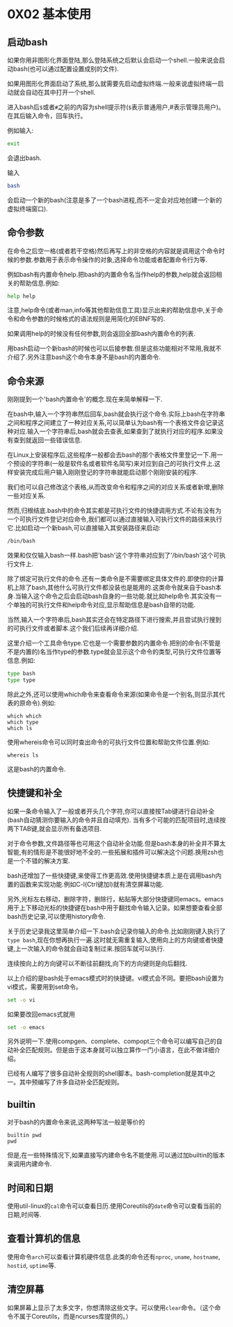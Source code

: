 # 0X02 基本使用

## 启动bash

如果你用非图形化界面登陆,那么登陆系统之后默认会启动一个shell.一般来说会启动bash(也可以通过配置设置成别的文件).

如果用图形化界面启动了系统,那么就需要先启动虚拟终端.一般来说虚拟终端一启动就会自动在其中打开一个shell.

进入bash后`$`或者`#`之前的内容为shell提示符(`$`表示普通用户,#表示管理员用户)。在其后输入命令，回车执行。

例如输入:

```bash
exit
```

会退出bash.

输入

```bash
bash
```

会启动一个新的bash(注意是多了一个bash进程,而不一定会对应地创建一个新的虚拟终端窗口).

## 命令参数

在命令之后空一格(或者若干空格)然后再写上的非空格的内容就是调用这个命令时候的参数.参数用于表示命令操作的对象,选择命令功能或者配置命令行为等.

例如bash有内置命令help.把bash的内置命令名当作help的参数,help就会返回相关的帮助信息.例如:

```bash
help help
```

注意,help命令(或者man,info等其他帮助信息工具)显示出来的帮助信息中,关于命令和命令参数的时候格式的语法规则是用简化的EBNF写的.

如果调用help的时候没有任何参数,则会返回全部bash内置命令的列表.

用bash启动一个新bash的时候也可以后接参数.但是这些功能相对不常用,我就不介绍了.另外注意bash这个命令本身不是bash的内置命令.

## 命令来源

刚刚提到一个'bash内置命令'的概念.现在来简单解释一下.

在bash中,输入一个字符串然后回车,bash就会执行这个命令.实际上bash在字符串之间和程序之间建立了一种对应关系,可以简单认为bash有一个表格文件会记录这种对应.输入一个字符串后,bash就会去查表,如果查到了就执行对应的程序.如果没有查到就返回一些错误信息.

在Linux上安装程序后,这些程序一般都会去bash的那个表格文件里登记一下.用一个预设的字符串(一般是软件名或者软件名简写)来对应到自己的可执行文件上.这样安装完成后用户输入刚刚登记的字符串就能启动那个刚刚安装的程序.

我们也可以自己修改这个表格,从而改变命令和程序之间的对应关系或者新增,删除一些对应关系.

然而,归根结底.bash中的命令其实都是可执行文件的快捷调用方式.不论有没有为一个可执行文件登记对应命令,我们都可以通过直接输入可执行文件的路径来执行它.比如启动一个新bash,可以直接输入其安装路径来启动:

```bash
/bin/bash
```

效果和仅仅输入bash一样.bash把'bash'这个字符串对应到了'/bin/bash'这个可执行文件上.

除了绑定可执行文件的命令.还有一类命令是不需要绑定具体文件的.即使你的计算机上除了bash,其他什么可执行文件都没装也是能用的.这类命令就来自于bash本身.当输入这个命令之后会启动bash自身的一些功能.就比如help命令.其实没有一个单独的可执行文件和help命令对应,显示帮助信息是bash自带的功能.

当然,输入一个字符串后,bash其实还会在特定路径下进行搜索,并且尝试执行搜到的可执行文件或者脚本.这个我们后续再详细介绍.

这里介绍一个工具命令type.它也是一个需要参数的内置命令.把别的命令(不管是不是内置的)名当作type的参数.type就会显示这个命令的类型,可执行文件位置等信息.例如:

```bash
type bash
type type
```

除此之外,还可以使用which命令来查看命令来源(如果命令是一个别名,则显示其代表的原命令).例如:

```shell
which which
which type
which ls
```

使用whereis命令可以同时查出命令的可执行文件位置和帮助文件位置.例如:

```shell
whereis ls
```

这是bash的内置命令.

## 快捷键和补全

如果一条命令输入了一般或者开头几个字符,你可以直接按Tab键进行自动补全(bash自动猜测你要输入的命令并且自动填充). 当有多个可能的匹配项目时,连续按两下TAB键,就会显示所有备选项目.

对于命令参数,文件路径等也可用这个自动补全功能.但是bash本身的补全并不算太智能,有的情形是不能很好地不全的.一些拓展和插件可以解决这个问题.换用zsh也是一个不错的解决方案.

bash还增加了一些快捷键,来使得工作更高效.使用快捷键本质上是在调用bash内置的函数来实现功能.例如C-l(Ctrl键加l)就有清空屏幕功能.

另外,光标左右移动，删除字符，删除行，粘贴等大部分快捷键同emacs。emacs用于上下移动光标的快捷键在bash中用于翻找命令输入记录。如果想要查看全部bash历史记录,可以使用history命令.

关于历史记录我这里简单介绍一下.bash会记录你输入的命令.比如刚刚键入执行了`type bash`,现在你想再执行一遍.这时就无需重复输入,使用向上的方向键或者快捷键,上一次输入的命令就会自动复制过来.按回车就可以执行.

连续按向上的方向键可以不断往前翻找,向下的方向键则是向后翻找.

以上介绍的是bash处于emacs模式时的快捷键。vi模式会不同。要把bash设置为vi模式，需要用到set命令。

```bash
set -o vi
```

如果要改回emacs式就用

```bash
set -o emacs
```

另外说明一下.使用compgen、complete、compopt三个命令可以编写自己的自动补全匹配规则。但是由于这本身就可以独立算作一门小语言，在此不做详细介绍。

已经有人编写了很多自动补全规则的shell脚本。bash-completion就是其中之一。其中预编写了许多自动补全匹配规则。

## builtin

对于bash的内置命令来说,这两种写法一般是等价的

```shell
builtin pwd
pwd
```

但是,在一些特殊情况下,如果直接写内建命令名不能使用.可以通过加builtin的版本来调用内建命令.

## 时间和日期

使用util-linux的`cal`命令可以查看日历.使用Coreutils的`date`命令可以查看当前的日期,时间等.

## 查看计算机的信息

使用命令`arch`可以查看计算机硬件信息.此类的命令还有`nproc`, `uname`, `hostname`, `hostid`, `uptime`等.

## 清空屏幕

如果屏幕上显示了太多文字，你想清除这些文字。可以使用`clear`命令。（这个命令不属于Coreutils，而是ncurses库提供的。）
